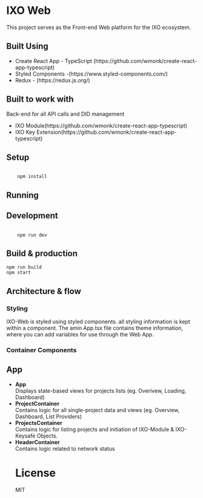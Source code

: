 <h1>IXO Web </h1>
This project serves as the Front-end Web platform for the IXO ecosystem. 

<h2>Built Using </h2>
<ul>
	<li>Create React App - TypeScript (https://github.com/wmonk/create-react-app-typescript)</li>
	<li>Styled Components -(https://www.styled-components.com/)</li>
	<li>Redux -  (https://redux.js.org/)</li>
</ul>




<h2>Built to work with </h2>
<p>Back-end for all API calls and DID management</p>

<ul>
	<li>IXO Module(https://github.com/wmonk/create-react-app-typescript) </li>
	<li>IXO Key Extension(https://github.com/wmonk/create-react-app-typescript) </li>
</ul>

<h2>Setup</h2>
<code>
	npm install
</code>

<h2>Running</h2>

<h2>Development</h2>
<code>
	npm run dev
</code>

<h2>Build & production</h2>

<code>npm run build</code>
<br/>
<code>npm start</code>
 

<h2>Architecture & flow</h2>

<h3>Styling </h3>
IXO-Web is styled using styled components. all styling information is kept within a component. The amin App.tsx file contains theme information, where you can add variables for use through the Web App.

<h3>Container Components </h3>

<h2>App</h2>
  
  
<ul>
 <li>
	<strong>App</strong> <br/>
	Displays state-based views for projects lists (eg. Overivew, Loading, Dashboard)
</li>
 <li>
	<strong>ProjectContainer</strong><br/></li>
	Contains logic for all single-project data and views (eg. Overview, Dashboard, List Providers)
 <li>
	 <strong>ProjectsContainer</strong><br/>
	 Contains logic for listing projects and initiation of IXO-Module & IXO-Keysafe Objects.
</li>
 <li>
	 <strong>HeaderContainer</strong><br/>
	 Contains logic related to network status
</li>
    
<h1>License</h1>

MIT
